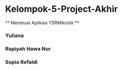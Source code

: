 # Kelompok-5-Project-Akhir
** Membuat Aplikasi YSRMikrotik **

### Yuliana 
### Rapiyah Hawa Nur
### Sopia Refaldi
